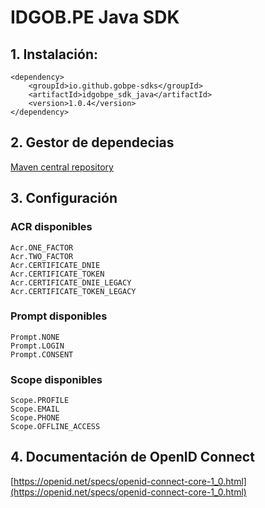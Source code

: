 # IDGOB.PE Java SDK

## 1. Instalación:

```
<dependency>
    <groupId>io.github.gobpe-sdks</groupId>
    <artifactId>idgobpe_sdk_java</artifactId>
    <version>1.0.4</version>
</dependency>
```

## 2. Gestor de dependecias

[Maven central repository](https://search.maven.org/search?q=g:io.github.gobpe-sdks)

## 3. Configuración

### ACR disponibles

```
Acr.ONE_FACTOR
Acr.TWO_FACTOR
Acr.CERTIFICATE_DNIE
Acr.CERTIFICATE_TOKEN
Acr.CERTIFICATE_DNIE_LEGACY
Acr.CERTIFICATE_TOKEN_LEGACY
```

### Prompt disponibles

```
Prompt.NONE
Prompt.LOGIN
Prompt.CONSENT
```

### Scope disponibles

```
Scope.PROFILE
Scope.EMAIL
Scope.PHONE
Scope.OFFLINE_ACCESS
```

## 4. Documentación de OpenID Connect

[https://openid.net/specs/openid-connect-core-1_0.html](https://openid.net/specs/openid-connect-core-1_0.html)